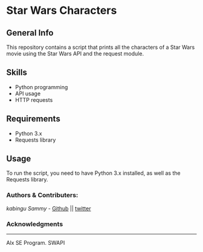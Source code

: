 # Star Wars Characters

## General Info

This repository contains a script that prints all the characters of a Star Wars movie using the Star Wars API and the request module.

## Skills
- Python programming
- API usage
- HTTP requests

## Requirements
- Python 3.x
- Requests library

## Usage

To run the script, you need to have Python 3.x installed, as well as the Requests library.

### Authors & Contributers:
*kabingu Sammy* - [Github](https://github.com/kabingusam) || [twitter](https://twitter.com/Kabingusammy)

### Acknowledgments 
***
Alx SE Program.
SWAPI


